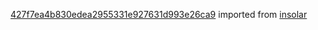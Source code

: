 [427f7ea4b830edea2955331e927631d993e26ca9](https://github.com/insolar/insolar/commit/427f7ea4b830edea2955331e927631d993e26ca9) imported from [insolar](https://github.com/insolar/insolar)
